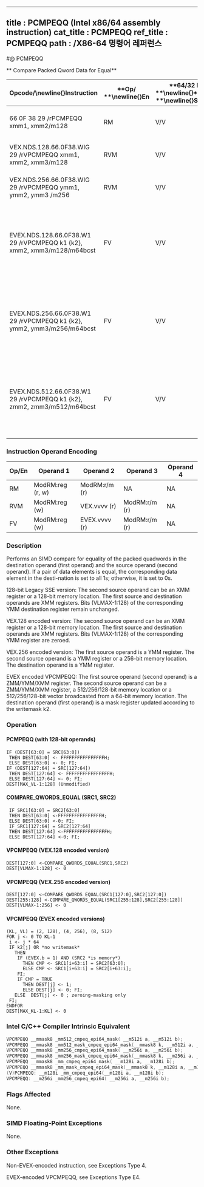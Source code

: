 ----------------------------
title : PCMPEQQ (Intel x86/64 assembly instruction)
cat_title : PCMPEQQ
ref_title : PCMPEQQ
path : /X86-64 명령어 레퍼런스
----------------------------
#@ PCMPEQQ

** Compare Packed Qword Data for Equal**

|**Opcode/**\newline{}**Instruction**|**Op/ **\newline{}**En**|**64/32 bit **\newline{}**Mode **\newline{}**Support**|**CPUID **\newline{}**Feature **\newline{}**Flag**|**Description**|
|------------------------------------|------------------------|------------------------------------------------------|--------------------------------------------------|---------------|
|66 0F 38 29 /rPCMPEQQ xmm1, xmm2/m128|RM|V/V|SSE4_1|Compare packed qwords in xmm2/m128 and xmm1 for equality.|
|VEX.NDS.128.66.0F38.WIG 29 /rVPCMPEQQ xmm1, xmm2, xmm3/m128|RVM|V/V|AVX|Compare packed quadwords in xmm3/m128 and xmm2 for equality.|
|VEX.NDS.256.66.0F38.WIG 29 /rVPCMPEQQ ymm1, ymm2, ymm3 /m256|RVM|V/V|AVX2|Compare packed quadwords in ymm3/m256 and ymm2 for equality.|
|EVEX.NDS.128.66.0F38.W1 29 /rVPCMPEQQ k1 {k2}, xmm2, xmm3/m128/m64bcst|FV|V/V|AVX512VLAVX512F|Compare Equal between int64 vector xmm2 and int64 vector xmm3/m128/m64bcst, and set vector mask k1 to reflect the zero/nonzero status of each element of the result, under writemask.|
|EVEX.NDS.256.66.0F38.W1 29 /rVPCMPEQQ k1 {k2}, ymm2, ymm3/m256/m64bcst|FV|V/V|AVX512VLAVX512F|Compare Equal between int64 vector ymm2 and int64 vector ymm3/m256/m64bcst, and set vector mask k1 to reflect the zero/nonzero status of each element of the result, under writemask.|
|EVEX.NDS.512.66.0F38.W1 29 /rVPCMPEQQ k1 {k2}, zmm2, zmm3/m512/m64bcst|FV|V/V|AVX512F|Compare Equal between int64 vector zmm2 and int64 vector zmm3/m512/m64bcst, and set vector mask k1 to reflect the zero/nonzero status of each element of the result, under writemask.|
### Instruction Operand Encoding


|Op/En|Operand 1|Operand 2|Operand 3|Operand 4|
|-----|---------|---------|---------|---------|
|RM|ModRM:reg (r, w)|ModRM:r/m (r)|NA|NA|
|RVM|ModRM:reg (w)|VEX.vvvv (r)|ModRM:r/m (r)|NA|
|FV|ModRM:reg (w)|EVEX.vvvv (r)|ModRM:r/m (r)|NA|
### Description


Performs an SIMD compare for equality of the packed quadwords in the destination operand (first operand) and the source operand (second operand).  If a pair of data elements is equal, the corresponding data element in the desti-nation is set to all 1s; otherwise, it is set to 0s.

128-bit Legacy SSE version: The second source operand can be an XMM register or a 128-bit memory location. The first source and destination operands are XMM registers. Bits (VLMAX-1:128) of the corresponding YMM destination register remain unchanged.

VEX.128 encoded version: The second source operand can be an XMM register or a 128-bit memory location. The first source and destination operands are XMM registers. Bits (VLMAX-1:128) of the corresponding YMM register are zeroed.

VEX.256 encoded version: The first source operand is a YMM register. The second source operand is a YMM register or a 256-bit memory location. The destination operand is a YMM register.

EVEX encoded VPCMPEQQ: The first source operand (second operand) is a ZMM/YMM/XMM register. The second source operand can be a ZMM/YMM/XMM register, a 512/256/128-bit memory location or a 512/256/128-bit vector broadcasted from a 64-bit memory location. The destination operand (first operand) is a mask register updated according to the writemask k2.


### Operation
#### PCMPEQQ (with 128-bit operands)
```info-verb
IF (DEST[63:0] = SRC[63:0]) 
 THEN DEST[63:0] <-  FFFFFFFFFFFFFFFFH;
 ELSE DEST[63:0] <-  0; FI;
IF (DEST[127:64] = SRC[127:64]) 
 THEN DEST[127:64] <-  FFFFFFFFFFFFFFFFH;
 ELSE DEST[127:64] <-  0; FI;
DEST[MAX_VL-1:128] (Unmodified)
```
#### COMPARE_QWORDS_EQUAL (SRC1, SRC2)
```info-verb
 IF SRC1[63:0] = SRC2[63:0]
 THEN DEST[63:0]  <-FFFFFFFFFFFFFFFFH;
 ELSE DEST[63:0] <- 0; FI;
 IF SRC1[127:64] = SRC2[127:64]
 THEN DEST[127:64]  <-FFFFFFFFFFFFFFFFH;
 ELSE DEST[127:64] <- 0; FI;
```
#### VPCMPEQQ (VEX.128 encoded version)
```info-verb
DEST[127:0]  <-COMPARE_QWORDS_EQUAL(SRC1,SRC2)
DEST[VLMAX-1:128]  <- 0
```
#### VPCMPEQQ (VEX.256 encoded version)
```info-verb
DEST[127:0] <- COMPARE_QWORDS_EQUAL(SRC1[127:0],SRC2[127:0])
DEST[255:128] <- COMPARE_QWORDS_EQUAL(SRC1[255:128],SRC2[255:128])
DEST[VLMAX-1:256]  <- 0
```
#### VPCMPEQQ (EVEX encoded versions)
```info-verb
(KL, VL) = (2, 128), (4, 256), (8, 512)
FOR j  <- 0 TO KL-1
 i  <- j * 64
 IF k2[j] OR *no writemask*
   THEN 
    IF (EVEX.b = 1) AND (SRC2 *is memory*)
      THEN CMP <-  SRC1[i+63:i] = SRC2[63:0];
      ELSE CMP  <- SRC1[i+63:i] = SRC2[i+63:i];
    FI;
    IF CMP = TRUE
      THEN DEST[j]  <- 1;
      ELSE DEST[j] <-  0; FI;
   ELSE  DEST[j] <-  0 ; zeroing-masking only
 FI;
ENDFOR
DEST[MAX_KL-1:KL] <-  0
```

### Intel C/C++ Compiler Intrinsic Equivalent

```cpp
VPCMPEQQ __mmask8 _mm512_cmpeq_epi64_mask( __m512i a, __m512i b);
VPCMPEQQ __mmask8 _mm512_mask_cmpeq_epi64_mask(__mmask8 k, __m512i a, __m512i b);
VPCMPEQQ __mmask8 _mm256_cmpeq_epi64_mask( __m256i a, __m256i b);
VPCMPEQQ __mmask8 _mm256_mask_cmpeq_epi64_mask(__mmask8 k, __m256i a, __m256i b);
VPCMPEQQ __mmask8 _mm_cmpeq_epi64_mask( __m128i a, __m128i b);
VPCMPEQQ __mmask8 _mm_mask_cmpeq_epi64_mask(__mmask8 k, __m128i a, __m128i b);
(V)PCMPEQQ: __m128i _mm_cmpeq_epi64(__m128i a, __m128i b);
VPCMPEQQ: __m256i _mm256_cmpeq_epi64( __m256i a, __m256i b);
```
### Flags Affected


None.

### SIMD Floating-Point Exceptions


None.

### Other Exceptions


Non-EVEX-encoded instruction, see Exceptions Type 4.

EVEX-encoded VPCMPEQQ, see Exceptions Type E4.

